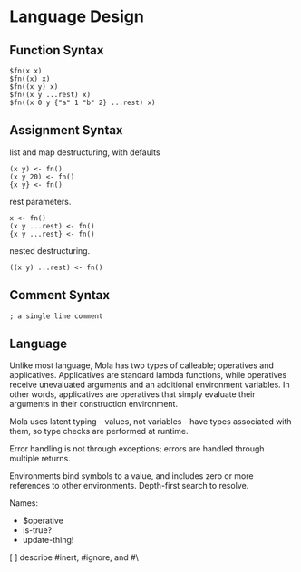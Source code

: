 
# Language Design

## Function Syntax

```
$fn(x x)
$fn((x) x)
$fn((x y) x)
$fn((x y ...rest) x)
$fn((x 0 y {"a" 1 "b" 2} ...rest) x)
```

## Assignment Syntax

list and map destructuring, with defaults
```
(x y) <- fn()
(x y 20) <- fn()
{x y} <- fn()
```
rest parameters.
```
x <- fn()
(x y ...rest) <- fn()
{x y ...rest} <- fn()
```
nested destructuring.
```
((x y) ...rest) <- fn()
```

## Comment Syntax

```
; a single line comment
```

## Language

Unlike most language, Mola has two types of calleable; operatives and applicatives. Applicatives are standard lambda functions, while operatives receive unevaluated arguments and an additional environment variables. In other words, applicatives are operatives that simply evaluate their arguments in their construction environment.

Mola uses latent typing - values, not variables - have types associated with them, so type checks are performed at runtime.

Error handling is not through exceptions; errors are handled through multiple returns.

Environments bind symbols to a value, and includes zero or more references to other environments. Depth-first search to resolve.

Names:
- $operative
- is-true?
- update-thing!

[ ] describe #inert, #ignore, and #\
